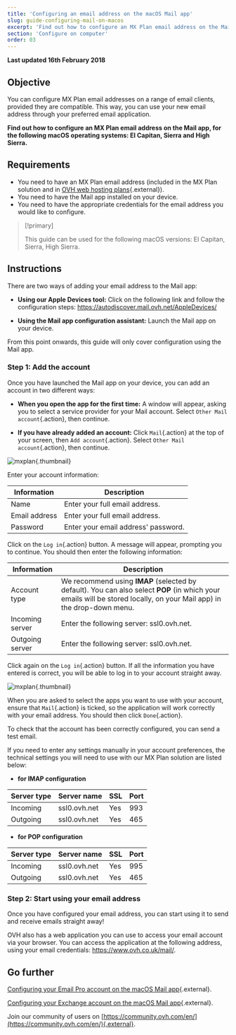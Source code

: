 ```yaml
---
title: 'Configuring an email address on the macOS Mail app'
slug: guide-configuring-mail-on-macos
excerpt: 'Find out how to configure an MX Plan email address on the Mail app, for the following macOS operating systems - El Capitan, Sierra and High Sierra'
section: 'Configure on computer'
order: 03
---
```


**Last updated 16th February 2018**

## Objective

You can configure MX Plan email addresses on a range of email clients, provided they are compatible. This way, you can use your new email address through your preferred email application.

**Find out how to configure an MX Plan email address on the Mail app, for the following macOS operating systems: El Capitan, Sierra and High Sierra.**

## Requirements

- You need to have an MX Plan email address (included in the MX Plan solution and in [OVH web hosting plans](https://www.ovhcloud.com/en-gb/web-hosting/){.external}).
- You need to have the Mail app installed on your device.
- You need to have the appropriate credentials for the email address you would like to configure.

> [!primary]
>
> This guide can be used for the following macOS versions: El Capitan, Sierra, High Sierra.
>

## Instructions

There are two ways of adding your email address to the Mail app:

- **Using our Apple Devices tool:** Click on the following link and follow the configuration steps: <https://autodiscover.mail.ovh.net/AppleDevices/>

- **Using the Mail app configuration assistant:** Launch the Mail app on your device.

From this point onwards, this guide will only cover configuration using the Mail app.

### Step 1: Add the account

Once you have launched the Mail app on your device, you can add an account in two different ways:

- **When you open the app for the first time:** A window will appear, asking you to select a service provider for your Mail account. Select `Other Mail account`{.action}, then continue.

- **If you have already added an account:** Click `Mail`{.action} at the top of your screen, then `Add account`{.action}. Select `Other Mail account`{.action}, then continue.

![mxplan](images/configuration-mail-macos-step1.png){.thumbnail}

Enter your account information:

|Information|Description|
|---|---|
|Name|Enter your full email address.|
|Email address|Enter your full email address.|
|Password|Enter your email address' password.|

Click on the `Log in`{.action} button. A message will appear, prompting you to continue. You should then enter the following information:

|Information|Description|
|---|---|
|Account type|We recommend using **IMAP** (selected by default). You can also select **POP** (in which your emails will be stored locally, on your Mail app) in the drop-down menu.|
|Incoming server|Enter the following server: ssl0.ovh.net.|
|Outgoing server|Enter the following server: ssl0.ovh.net.|

Click again on the `Log in`{.action} button. If all the information you have entered is correct, you will be able to log in to your account straight away.

![mxplan](images/configuration-mail-macos-step2.png){.thumbnail}

When you are asked to select the apps you want to use with your account, ensure that `Mail`{.action} is ticked, so the application will work correctly with your email address. You should then click `Done`{.action}.

To check that the account has been correctly configured, you can send a test email.

If you need to enter any settings manually in your account preferences, the technical settings you will need to use with our MX Plan solution are listed below:

- **for IMAP configuration**

|Server type|Server name|SSL|Port|
|---|---|---|---|
|Incoming|ssl0.ovh.net|Yes|993|
|Outgoing|ssl0.ovh.net|Yes|465| 

- **for POP configuration**

|Server type|Server name|SSL|Port|
|---|---|---|---|
|Incoming|ssl0.ovh.net|Yes|995|
|Outgoing|ssl0.ovh.net|Yes|465|

### Step 2: Start using your email address

Once you have configured your email address, you can start using it to send and receive emails straight away!

OVH also has a web application you can use to access your email account via your browser. You can access the application at the following address, using your email credentials: <https://www.ovh.co.uk/mail/>.

## Go further

[Configuring your Email Pro account on the macOS Mail app](https://docs.ovh.com/gb/en/emails-pro/configuring-email-pro-macos-mail/){.external}.

[Configuring your Exchange account on the macOS Mail app](https://docs.ovh.com/gb/en/microsoft-collaborative-solutions/exchange-automatic-configuration-on-mail-mac/){.external}.

Join our community of users on [https://community.ovh.com/en/](https://community.ovh.com/en/){.external}.